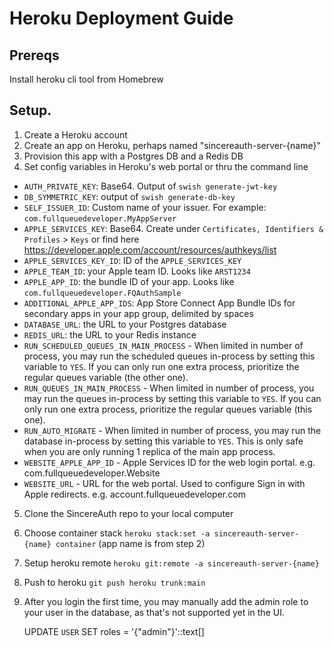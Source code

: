 # Heroku Deployment Guide

## Prereqs

Install heroku cli tool from Homebrew

## Setup.

1. Create a Heroku account
2. Create an app on Heroku, perhaps named "sincereauth-server-{name}"
3. Provision this app with a Postgres DB and a Redis DB
4. Set config variables in Heroku's web portal or thru the command line

- `AUTH_PRIVATE_KEY`: Base64. Output of `swish generate-jwt-key`
- `DB_SYMMETRIC_KEY`: output of `swish generate-db-key`
- `SELF_ISSUER_ID`: Custom name of your issuer. For example: `com.fullqueuedeveloper.MyAppServer`
- `APPLE_SERVICES_KEY`: Base64. Create under `Certificates, Identifiers & Profiles` > `Keys` or find here https://developer.apple.com/account/resources/authkeys/list
- `APPLE_SERVICES_KEY_ID`: ID of the `APPLE_SERVICES_KEY`
- `APPLE_TEAM_ID`: your Apple team ID. Looks like `ARST1234`
- `APPLE_APP_ID`: the bundle ID of your app. Looks like `com.fullqueuedeveloper.FQAuthSample`
- `ADDITIONAL_APPLE_APP_IDS`: App Store Connect App Bundle IDs for secondary apps in your app group, delimited by spaces
- `DATABASE_URL`: the URL to your Postgres database
- `REDIS_URL`: the URL to your Redis instance
- `RUN_SCHEDULED_QUEUES_IN_MAIN_PROCESS` - When limited in number of process, you may run the scheduled queues in-process by setting this variable to `YES`. If you can only run one extra process, prioritize the regular queues variable (the other one).
- `RUN_QUEUES_IN_MAIN_PROCESS` - When limited in number of process, you may run the queues in-process by setting this variable to `YES`. If you can only run one extra process, prioritize the regular queues variable (this one).
- `RUN_AUTO_MIGRATE` - When limited in number of process, you may run the database in-process by setting this variable to `YES`. This is only safe when you are only running 1 replica of the main app process.
- `WEBSITE_APPLE_APP_ID` - Apple Services ID for the web login portal. e.g. com.fullqueuedeveloper.Website
- `WEBSITE_URL` - URL for the web portal. Used to configure Sign in with Apple redirects. e.g. account.fullqueuedeveloper.com

5. Clone the SincereAuth repo to your local computer
6. Choose container stack `heroku stack:set -a sincereauth-server-{name} container` (app name is from step 2)
7. Setup heroku remote `heroku git:remote -a sincereauth-server-{name}`
8. Push to heroku `git push heroku trunk:main`
9. After you login the first time, you may manually add the admin role to your user in the database, as that's not supported yet in the UI.

   UPDATE `USER` SET roles = '{"admin"}'::text[]
